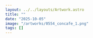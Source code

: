 ```yaml
---
layout: ../../layouts/Artwork.astro
title: ""
date: "2025-10-05"
image: "/artworks/0554_concafe_1.png"
tags: []
---
```


